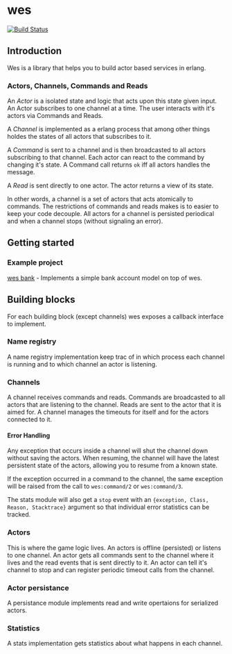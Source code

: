 # wes
[![Build Status](https://travis-ci.org/wooga/wes.png?branch=master)](https://travis-ci.org/wooga/wes)

## Introduction
Wes is a library that helps you to build actor based services in erlang.

### Actors, Channels, Commands and Reads
An _Actor_ is a isolated state and logic that acts upon this state given input.
An Actor subscribes to one channel at a time. The user interacts with it's actors via Commands and Reads.

A _Channel_ is implemented as a erlang process that among other 
things holdes the states of all actors that subscribes to it.

A _Command_ is sent to a channel and is then broadcasted to all actors subscribing to that channel. 
Each actor can react to the command by changing it's state.
A Command call returns <code>ok</code> iff all actors handles the message.

A _Read_ is sent directly to one actor. The actor returns a view of its state.

In other words, a channel is a set of actors that acts atomically to commands.
The restrictions of commands and reads makes is to easier to keep your code decouple.
All actors for a channel is persisted periodical and when a channel stops (without signaling an error).

## Getting started

### Example project
[wes bank](https://github.com/anha0825/wes_bank) -
Implements a simple bank account model on top of wes.

## Building blocks
For each building block (except channels) wes exposes a callback interface
to implement.

### Name registry
A name registry implementation keep trac of in which process each channel is
running and to which channel an actor is listening.

### Channels
A channel receives commands and reads.
Commands are broadcasted to all actors that are listening to the channel.
Reads are sent to the actor that it is aimed for.
A channel manages the timeouts for itself and for the actors connected to it.

#### Error Handling

Any exception that occurs inside a channel will shut the channel down without
saving the actors. When resuming, the channel will have the latest persistent
state of the actors, allowing you to resume from a known state.

If the exception occurred in a command to the channel, the same exception will
be raised from the call to `wes:command/2` or `wes:command/3`.

The stats module will also get a `stop` event with an
`{exception, Class, Reason, Stacktrace}` argument so that individual error
statistics can be tracked.

### Actors
This is where the game logic lives.
An actors is offline (persisted) or listens to one channel.
An actor gets all commands sent to the channel where it lives and
the read events that is sent directly to it.
An actor can tell it's channel to stop and can register periodic
timeout calls from the channel.

### Actor persistance
A persistance module implements read and write opertaions for serialized actors.

### Statistics
A stats implementation gets statistics about what happens in each channel.
